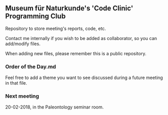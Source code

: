 ## Museum für Naturkunde's 'Code Clinic' Programming Club

Repository to store meeting's reports, code, etc.  

Contact me internally if you wish to be added as collaborator, so you can add/modify files.

When adding new files, please remember this is a public repository.

### Order of the Day.md

Feel free to add a theme you want to see discussed during a future meeting in that file.

### Next meeting

20-02-2018, in the Paleontology seminar room.

